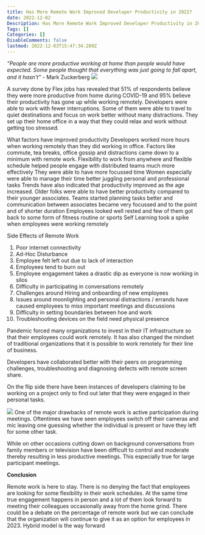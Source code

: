 ```yaml
---
title: Has More Remote Work Improved Developer Productivity in 2022?
date: 2022-12-02
Description: Has More Remote Work Improved Developer Productivity in 2022?
Tags: []
Categories: []
DisableComments: false
lastmod: 2022-12-03T15:47:34.289Z
---
```


_“People are more productive working at home than people would have expected. Some people thought that everything was just going to fall apart, and it hasn't”_ - Mark Zuckerberg
![](/images/post/remote-work-in-2022-2022-12-03-21-12-10.png)

A survey done by Flex jobs has revealed that 51% of respondents believe they were more productive from home during COVID-19 and 95% believe their productivity has gone up while working remotely. Developers were able to work with fewer interruptions. Some of them were able to travel to quiet destinations and focus on work better without many distractions. They set up their home office in a way that they could relax and work without getting too stressed.

What factors have improved productivity
Developers worked more hours when working remotely than they did working in office. Factors like commute, tea breaks, office gossip and distractions came down to a minimum with remote work.
Flexibility to work from anywhere and flexible schedule helped people engage with distributed teams much more effectively
They were able to have more focussed time
Women especially were able to manage their time better juggling personal and professional tasks
Trends have also indicated that productivity improved as the age increased. Older folks were able to have better productivity compared to their younger associates.
Teams started planning tasks better and communication between associates became very focussed and to the point and of shorter duration
Employees looked well rested and few of them got back to some form of fitness routine or sports
Self Learning took a spike when employees were working remotely

Side Effects of Remote Work

1. Poor internet connectivity
2. Ad-Hoc Disturbance
3. Employee felt left out due to lack of interaction
4. Employees tend to burn out
5. Employee engagement takes a drastic dip as everyone is now working in silos
6. Difficulty in participating in conversations remotely
7. Challenges around Hiring and onboarding of new employees
8. Issues around moonlighting and personal distractions / errands have caused employees to miss important meetings and discussions
9. Difficulty in setting boundaries between hoe and work
10. Troubleshooting devices on the field need physical presence

Pandemic forced many organizations to invest in their IT infrastructure so that their employees could work remotely. It has also changed the mindset of traditional organizations that it is possible to work remotely for their line of business.

Developers have collaborated better with their peers on programming challenges, troubleshooting and diagnosing defects with remote screen share.

On the flip side there have been instances of developers claiming to be working on a project only to find out later that they were engaged in their personal tasks.

![](/images/post/remote-work-in-2022-2022-12-03-21-13-05.png)
One of the major drawbacks of remote work is active participation during meetings. Oftentimes we have seen employees switch off their cameras and mic leaving one guessing whether the individual is present or have they left for some other task.

While on other occasions cutting down on background conversations from family members or television have been difficult to control and moderate thereby resulting in less productive meetings. This especially true for large participant meetings.

**Conclusion**

Remote work is here to stay. There is no denying the fact that employees are looking for some flexibility in their work schedules. At the same time true engagement happens in person and a lot of them look forward to meeting their colleagues occasionally away from the home grind. There could be a debate on the percentage of remote work but we can conclude that the organization will continue to give it as an option for employees in 2023. Hybrid model is the way forward
